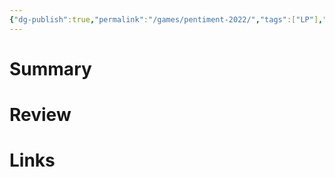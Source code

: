```yaml
---
{"dg-publish":true,"permalink":"/games/pentiment-2022/","tags":["LP"],"created":"2023-12-08","updated":"2024-02-14"}
---
```



# Summary

# Review

# Links
